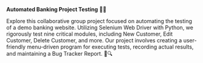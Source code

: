 **Automated Banking Project Testing** 🏦🤖

Explore this collaborative group project focused on automating the testing of a demo banking website. Utilizing Selenium Web Driver with Python, we rigorously test nine critical modules, including New Customer, Edit Customer, Delete Customer, and more. Our project involves creating a user-friendly menu-driven program for executing tests, recording actual results, and maintaining a Bug Tracker Report. 🚀🔍
